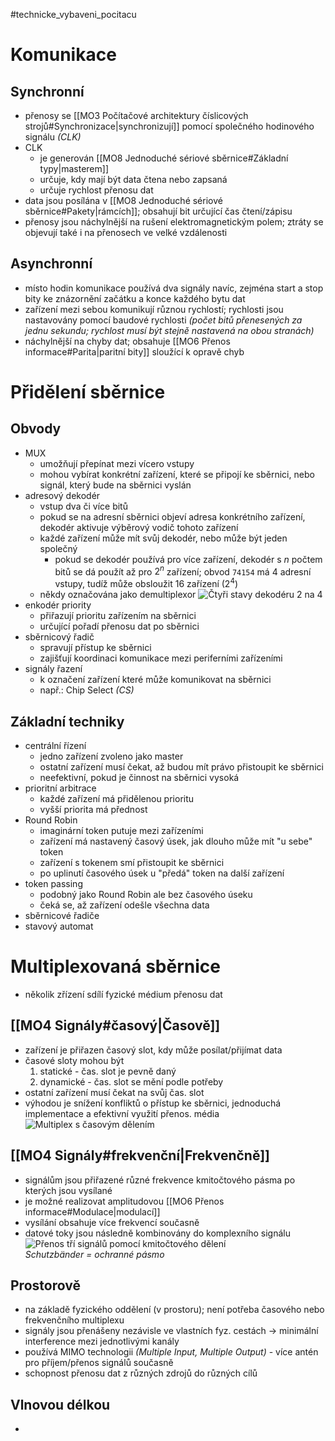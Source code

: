 #technicke_vybaveni_pocitacu 
# Komunikace
## Synchronní
* přenosy se [[MO3 Počítačové architektury číslicových strojů#Synchronizace|synchronizují]] pomocí společného hodinového signálu *(CLK)*
* CLK
	* je generován [[MO8 Jednoduché sériové sběrnice#Základní typy|masterem]]
	* určuje, kdy mají být data čtena nebo zapsaná
	* určuje rychlost přenosu dat
* data jsou posílána v [[MO8 Jednoduché sériové sběrnice#Pakety|rámcích]]; obsahují bit určující čas čtení/zápisu
* přenosy jsou náchylnější na rušení elektromagnetickým polem; ztráty se objevují také i na přenosech ve velké vzdálenosti
## Asynchronní
* místo hodin komunikace používá dva signály navíc, zejména start a stop bity ke znázornění začátku a konce každého bytu dat
* zařízení mezi sebou komunikují různou rychlostí; rychlosti jsou nastavovány pomocí baudové rychlosti *(počet bitů přenesených za jednu sekundu; rychlost musí být stejně nastavená na obou stranách)*
* náchylnější na chyby dat; obsahuje [[MO6 Přenos informace#Parita|paritní bity]] sloužící k opravě chyb
# Přidělení sběrnice
## Obvody
* MUX
	* umožňují přepínat mezi vícero vstupy
	* mohou vybírat konkrétní zařízení, které se připojí ke sběrnici, nebo signál, který bude na sběrnici vyslán
* adresový dekodér
	* vstup dva či více bitů
	* pokud se na adresní sběrnici objeví adresa konkrétního zařízení, dekodér aktivuje výběrový vodič tohoto zařízení
	* každé zařízení může mít svůj dekodér, nebo může být jeden společný
		* pokud se dekodér používá pro více zařízení, dekodér s $n$ počtem bitů se dá použít až pro $2^n$ zařízení; obvod `74154` má 4 adresní vstupy, tudíž může obsloužit 16 zařízení ($2^4$)
	* někdy označována jako demultiplexor
	![Čtyři stavy dekodéru 2 na 4](https://upload.wikimedia.org/wikipedia/commons/8/8d/2to4demux.svg)
* enkodér priority
	* přiřazují prioritu zařízením na sběrnici
	* určující pořadí přenosu dat po sběrnici
* sběrnicový řadič
	* spravují přístup ke sběrnici
	* zajišťují koordinaci komunikace mezi periferními zařízeními
* signály řazení
	* k označení zařízení které může komunikovat na sběrnici
	* např.: Chip Select *(CS)*
## Základní techniky
* centrální řízení
	* jedno zařízení zvoleno jako master
	* ostatní zařízení musí čekat, až budou mít právo přistoupit ke sběrnici
	* neefektivní, pokud je činnost na sběrnici vysoká
* prioritní arbitrace
	* každé zařízení má přidělenou prioritu
	* vyšší priorita má přednost
* Round Robin
	* imaginární token putuje mezi zařízeními
	* zařízení má nastavený časový úsek, jak dlouho může mít "u sebe" token
	* zařízení s tokenem smí přistoupit ke sběrnici
	* po uplinutí časového úsek u "předá" token na další zařízení
* token passing
	* podobný jako Round Robin ale bez časového úseku
	* čeká se, až zařízení odešle všechna data
* sběrnicové řadiče
* stavový automat
# Multiplexovaná sběrnice
* několik zřízení sdílí fyzické médium přenosu dat
## [[MO4 Signály#časový|Časově]]
* zařízení je přiřazen časový slot, kdy může posílat/přijímat data
* časové sloty mohou být
	1) statické - čas. slot je pevně daný
	2) dynamické - čas. slot se mění podle potřeby
* ostatní zařízení musí čekat na svůj čas. slot
* výhodou je snížení konfliktů o přístup ke sběrnici, jednoduchá implementace a efektivní využití přenos. média
![Multiplex s časovým dělením](https://upload.wikimedia.org/wikipedia/commons/e/e0/Telephony_multiplexer_system.gif)
## [[MO4 Signály#frekvenční|Frekvenčně]]
* signálům jsou přiřazené různé frekvence kmitočtového pásma po kterých jsou vysílané
* je možné realizovat amplitudovou [[MO6 Přenos informace#Modulace|modulací]]
* vysílání obsahuje více frekvencí současně
* datové toky jsou následně kombinovány do komplexního signálu
![Přenos tří signálů pomocí kmitočtového dělení](https://upload.wikimedia.org/wikipedia/commons/f/f1/Frequenzmultiplex001.svg) *Schutzbänder = ochranné pásmo*
## Prostorově
* na základě fyzického oddělení (v prostoru); není potřeba časového nebo frekvenčního multiplexu
* signály jsou přenášeny nezávisle ve vlastních fyz. cestách → minimální interference mezi jednotlivými kanály
* používá MIMO technologii *(Multiple Input, Multiple Output)* - více antén pro příjem/přenos signálů současně
* schopnost přenosu dat z různých zdrojů do různých cílů
## Vlnovou délkou
* 